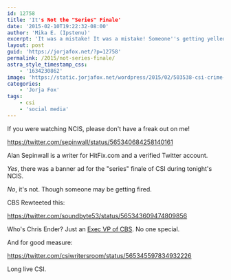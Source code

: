 ```yaml
---
id: 12758
title: 'It's Not the "Series" Finale'
date: '2015-02-10T19:22:32-08:00'
author: 'Mika E. (Ipstenu)'
excerpt: 'It was a mistake! It was a mistake! Someone''s getting yelled at. Or this was a great PR blitz. #longliveCSI'
layout: post
guid: 'https://jorjafox.net/?p=12758'
permalink: /2015/not-series-finale/
astra_style_timestamp_css:
    - '1634230862'
image: 'https://static.jorjafox.net/wordpress/2015/02/503538-csi-crime-scene-investigation-fatal-conspiracy-playstation.jpg'
categories:
    - 'Jorja Fox'
tags:
    - csi
    - 'social media'
---
```


If you were watching NCIS, please don't have a freak out on me!

https://twitter.com/sepinwall/status/565340684258140161

Alan Sepinwall is a writer for HitFix.com and a verified Twitter account.

<em>Yes</em>, there was a banner ad for the "series" finale of CSI during tonight's NCIS.

<em>No</em>, it's not. Though someone may be getting fired.

CBS Rewteeted this:

https://twitter.com/soundbyte53/status/565343609474809856

Who's Chris Ender? Just an <a href="http://www.cbscorporation.com/news-article.php?id=929">Exec VP of CBS</a>. No one special.

And for good measure:

https://twitter.com/csiwritersroom/status/565345597834932226

Long live CSI.
